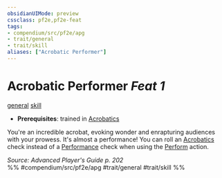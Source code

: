 ```yaml
---
obsidianUIMode: preview
cssclass: pf2e,pf2e-feat
tags:
- compendium/src/pf2e/apg
- trait/general
- trait/skill
aliases: ["Acrobatic Performer"]
---
```

# Acrobatic Performer  *Feat 1*  
[general](/rules/traits/general.md)  [skill](/rules/traits/skill.md)  

- **Prerequisites**: trained in [Acrobatics](/compendium/skills.md#Acrobatics)

You're an incredible acrobat, evoking wonder and enrapturing audiences with your prowess. It's almost a performance! You can roll an [Acrobatics](/compendium/skills.md#Acrobatics) check instead of a [Performance](/compendium/skills.md#Performance) check when using the [Perform](/rules/actions/perform.md) action.

*Source: Advanced Player's Guide p. 202*  
%% #compendium/src/pf2e/apg #trait/general #trait/skill %%